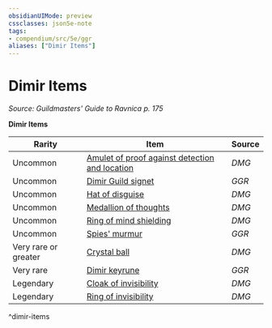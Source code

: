 ```yaml
---
obsidianUIMode: preview
cssclasses: json5e-note
tags:
- compendium/src/5e/ggr
aliases: ["Dimir Items"]
---
```

# Dimir Items
*Source: Guildmasters' Guide to Ravnica p. 175* 

**Dimir Items**

| Rarity | Item | Source |
|--------|------|--------|
| Uncommon | [Amulet of proof against detection and location](/Systems/5e/items/amulet-of-proof-against-detection-and-location.md) | *DMG* |
| Uncommon | [Dimir Guild signet](/Systems/5e/items/dimir-guild-signet-ggr.md) | *GGR* |
| Uncommon | [Hat of disguise](/Systems/5e/items/hat-of-disguise.md) | *DMG* |
| Uncommon | [Medallion of thoughts](/Systems/5e/items/medallion-of-thoughts.md) | *DMG* |
| Uncommon | [Ring of mind shielding](/Systems/5e/items/ring-of-mind-shielding.md) | *DMG* |
| Uncommon | [Spies' murmur](/Systems/5e/items/spies-murmur-ggr.md) | *GGR* |
| Very rare or greater | [Crystal ball](/Systems/5e/items/crystal-ball.md) | *DMG* |
| Very rare | [Dimir keyrune](/Systems/5e/items/dimir-keyrune-ggr.md) | *GGR* |
| Legendary | [Cloak of invisibility](/Systems/5e/items/cloak-of-invisibility.md) | *DMG* |
| Legendary | [Ring of invisibility](/Systems/5e/items/ring-of-invisibility.md) | *DMG* |
^dimir-items